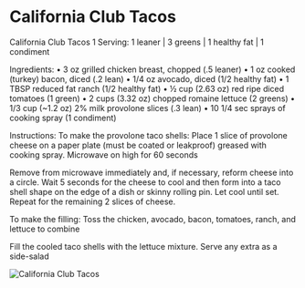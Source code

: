 # California Club Tacos

California Club Tacos 
1 Serving: 1 leaner | 3 greens | 1 healthy fat | 1 condiment

Ingredients:
• 3 oz grilled chicken breast, chopped (.5 leaner)
• 1 oz cooked (turkey) bacon, diced (.2 lean)
• 1/4 oz avocado, diced (1/2 healthy fat)
• 1 TBSP reduced fat ranch (1/2 healthy fat)
• ½ cup (2.63 oz) red ripe diced tomatoes (1 green)
• 2 cups (3.32 oz) chopped romaine lettuce (2 greens)
• 1/3 cup (~1.2 oz) 2% milk provolone slices (.3 lean)
• 10 1/4 sec sprays of cooking spray (1 condiment)

Instructions:
To make the provolone taco shells: Place 1 slice of provolone cheese on a paper plate (must be coated or leakproof) greased with cooking spray. Microwave on high for 60 seconds

Remove from microwave immediately and, if necessary, reform cheese into a circle. Wait 5
seconds for the cheese to cool and then form into a taco shell shape on the edge of a dish or
skinny rolling pin. Let cool until set. Repeat for the remaining 2 slices of cheese.

To make the filling: Toss the chicken, avocado, bacon, tomatoes, ranch, and lettuce to
combine

Fill the cooled taco shells with the lettuce mixture. Serve any extra as a side-salad

![California Club Tacos](images/California%20Club%20Tacos.png)

